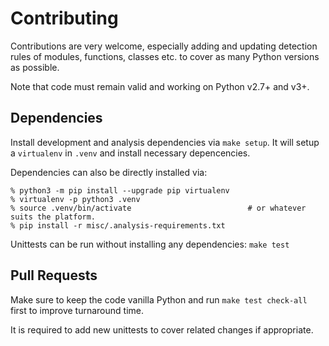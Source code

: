 # Contributing
Contributions are very welcome, especially adding and updating detection rules of modules,
functions, classes etc. to cover as many Python versions as possible.

Note that code must remain valid and working on Python v2.7+ and v3+.

## Dependencies
Install development and analysis dependencies via `make setup`. It will setup a `virtualenv` in
`.venv` and install necessary depencencies.

Dependencies can also be directly installed via:
```shell
% python3 -m pip install --upgrade pip virtualenv
% virtualenv -p python3 .venv
% source .venv/bin/activate                          # or whatever suits the platform.
% pip install -r misc/.analysis-requirements.txt
```

Unittests can be run without installing any dependencies: `make test`

## Pull Requests
Make sure to keep the code vanilla Python and run `make test check-all` first to improve turnaround
time.

It is required to add new unittests to cover related changes if appropriate.
